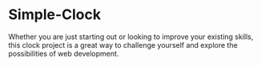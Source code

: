 # Simple-Clock
Whether you are just starting out or looking to improve your existing skills, this clock project is a great way to challenge yourself and explore the possibilities of web development.
